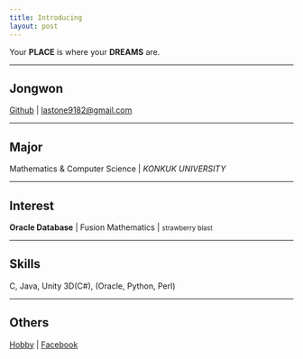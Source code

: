 ```yaml
---
title: Introducing
layout: post
---
```


Your **PLACE** is where your **DREAMS** are.

- - -

## Jongwon

[Github](//github.com/lastone9182) | <a href="mailto:lastone9182@gmail.com">lastone9182@gmail.com</a>

- - -

## Major

Mathematics & Computer Science | *KONKUK UNIVERSITY*

- - -

## Interest

**Oracle Database** | Fusion Mathematics | <small>strawberry blast</small>

- - -

## Skills

C, Java, Unity 3D(C#), (Oracle, Python, Perl)

- - -

## Others

[Hobby](//www.youtube.com/channel/UCddQOuoYBVq_7vtpD22Fccg) |
[Facebook](//www.facebook.com/jongwon.choi.7509)
